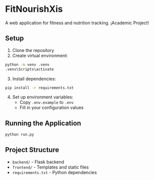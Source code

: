 # FitNourishXis

A web application for fitness and nutrition tracking. ¡Academic Project!

## Setup

1. Clone the repository
2. Create virtual environment:

```bash
python -m venv .venv
.venv\Scripts\activate
```

3. Install dependencies:

```bash
pip install -r requirements.txt
```

4. Set up environment variables:
   - Copy `.env.example` to `.env`
   - Fill in your configuration values

## Running the Application

```bash
python run.py
```

## Project Structure

- `backend/` - Flask backend
- `frontend/` - Templates and static files
- `requirements.txt` - Python dependencies
